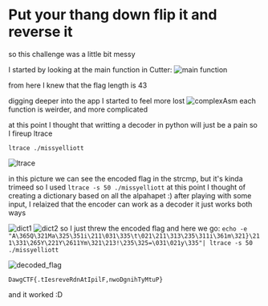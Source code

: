 # Put your thang down flip it and reverse it

so this challenge was a little bit messy 

I started by looking at the main function in Cutter:
![main function](https://github.com/pop-eax/DawgCTF/raw/master/RE/Put%20your%20thang%20down%20flip%20it%20and%20reverse%20it/main.png)

from here I knew that the flag length is 43

digging deeper into the app I started to feel more lost 
![complexAsm](https://github.com/pop-eax/DawgCTF/raw/master/RE/Put%20your%20thang%20down%20flip%20it%20and%20reverse%20it/complex.png)
each function is weirder, and more complicated

at this point I thought that writting a decoder in python will just be a pain
so I fireup ltrace

`ltrace ./missyelliott`

![ltrace](https://github.com/pop-eax/DawgCTF/raw/master/RE/Put%20your%20thang%20down%20flip%20it%20and%20reverse%20it/ltrace.png)

in this picture we can see the encoded flag in the strcmp, but it's kinda trimeed 
so I used `ltrace -s 50 ./missyelliott`
at this point I thought of creating a dictionary based on all the alpahapet :)
after playing with some input, I relaized that the encoder can work as a decoder
it just works both ways 

![dict1](https://github.com/pop-eax/DawgCTF/raw/master/RE/Put%20your%20thang%20down%20flip%20it%20and%20reverse%20it/dict.png)
![dict2](https://github.com/pop-eax/DawgCTF/raw/master/RE/Put%20your%20thang%20down%20flip%20it%20and%20reverse%20it/image.png)
so I just threw the encoded flag and here we go:
`echo -e "A\365Q\321Ma\325\351i\211\031\335\t\021\211\313\235\311i\361m\321}\211\331\265Y\221Y\2611Ym\321\213!\235\325=\031\021y\335"| ltrace -s 50 ./missyelliott`

![decoded_flag](https://github.com/pop-eax/DawgCTF/raw/master/RE/Put%20your%20thang%20down%20flip%20it%20and%20reverse%20it/flag.png)

`DawgCTF{.tIesreveRdnAtIpilF,nwoDgnihTyMtuP}`


and it worked :D


